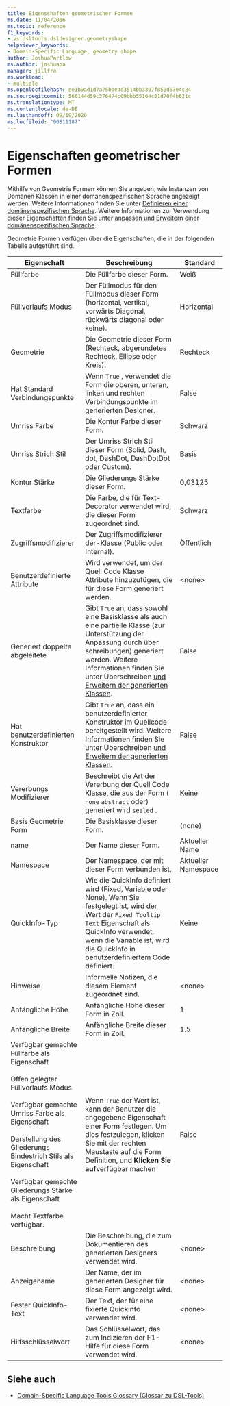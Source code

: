 ```yaml
---
title: Eigenschaften geometrischer Formen
ms.date: 11/04/2016
ms.topic: reference
f1_keywords:
- vs.dsltools.dsldesigner.geometryshape
helpviewer_keywords:
- Domain-Specific Language, geometry shape
author: JoshuaPartlow
ms.author: joshuapa
manager: jillfra
ms.workload:
- multiple
ms.openlocfilehash: ee1b9ad1d7a75b0e4d3514bb3397f850d6704c24
ms.sourcegitcommit: 566144d59c376474c09bbb55164c01d70f4b621c
ms.translationtype: MT
ms.contentlocale: de-DE
ms.lasthandoff: 09/19/2020
ms.locfileid: "90811187"
---
```

# <a name="properties-of-geometry-shapes"></a>Eigenschaften geometrischer Formen
Mithilfe von Geometrie Formen können Sie angeben, wie Instanzen von Domänen Klassen in einer domänenspezifischen Sprache angezeigt werden. Weitere Informationen finden Sie unter [Definieren einer domänenspezifischen Sprache](../modeling/how-to-define-a-domain-specific-language.md). Weitere Informationen zur Verwendung dieser Eigenschaften finden Sie unter [anpassen und Erweitern einer domänenspezifischen Sprache](../modeling/customizing-and-extending-a-domain-specific-language.md).

 Geometrie Formen verfügen über die Eigenschaften, die in der folgenden Tabelle aufgeführt sind.

|Eigenschaft|Beschreibung|Standard|
|-|-|-|
|Füllfarbe|Die Füllfarbe dieser Form.|Weiß|
|Füllverlaufs Modus|Der Füllmodus für den Füllmodus dieser Form (horizontal, vertikal, vorwärts Diagonal, rückwärts diagonal oder keine).|Horizontal|
|Geometrie|Die Geometrie dieser Form (Rechteck, abgerundetes Rechteck, Ellipse oder Kreis).|Rechteck|
|Hat Standard Verbindungspunkte|Wenn `True` , verwendet die Form die oberen, unteren, linken und rechten Verbindungspunkte im generierten Designer.|False|
|Umriss Farbe|Die Kontur Farbe dieser Form.|Schwarz|
|Umriss Strich Stil|Der Umriss Strich Stil dieser Form (Solid, Dash, dot, DashDot, DashDotDot oder Custom).|Basis|
|Kontur Stärke|Die Gliederungs Stärke dieser Form.|0,03125|
|Textfarbe|Die Farbe, die für Text-Decorator verwendet wird, die dieser Form zugeordnet sind.|Schwarz|
|Zugriffsmodifizierer|Der Zugriffsmodifizierer der-Klasse (Public oder Internal).|Öffentlich|
|Benutzerdefinierte Attribute|Wird verwendet, um der Quell Code Klasse Attribute hinzuzufügen, die für diese Form generiert werden.|\<none>|
|Generiert doppelte abgeleitete|Gibt `True` an, dass sowohl eine Basisklasse als auch eine partielle Klasse (zur Unterstützung der Anpassung durch über schreibungen) generiert werden. Weitere Informationen finden Sie unter Überschreiben [und Erweitern der generierten Klassen](../modeling/overriding-and-extending-the-generated-classes.md).|False|
|Hat benutzerdefinierten Konstruktor|Gibt `True` an, dass ein benutzerdefinierter Konstruktor im Quellcode bereitgestellt wird. Weitere Informationen finden Sie unter Überschreiben [und Erweitern der generierten Klassen](../modeling/overriding-and-extending-the-generated-classes.md).|False|
|Vererbungs Modifizierer|Beschreibt die Art der Vererbung der Quell Code Klasse, die aus der Form ( `none` `abstract` oder) generiert wird `sealed` .|Keine|
|Basis Geometrie Form|Die Basisklasse dieser Form.|(none)|
|name|Der Name dieser Form.|Aktueller Name|
|Namespace|Der Namespace, der mit dieser Form verbunden ist.|Aktueller Namespace|
|QuickInfo-Typ|Wie die QuickInfo definiert wird (Fixed, Variable oder None). Wenn Sie festgelegt ist, wird der Wert der `Fixed Tooltip Text` Eigenschaft als QuickInfo verwendet. wenn die Variable ist, wird die QuickInfo in benutzerdefiniertem Code definiert.|Keine|
|Hinweise|Informelle Notizen, die diesem Element zugeordnet sind.|\<none>|
|Anfängliche Höhe|Anfängliche Höhe dieser Form in Zoll.|1|
|Anfängliche Breite|Anfängliche Breite dieser Form in Zoll.|1.5|
|Verfügbar gemachte Füllfarbe als Eigenschaft<br /><br /> Offen gelegter Füllverlaufs Modus<br /><br /> Verfügbar gemachte Umriss Farbe als Eigenschaft<br /><br /> Darstellung des Gliederungs Bindestrich Stils als Eigenschaft<br /><br /> Verfügbar gemachte Gliederungs Stärke als Eigenschaft<br /><br /> Macht Textfarbe verfügbar.|Wenn `True` der Wert ist, kann der Benutzer die angegebene Eigenschaft einer Form festlegen. Um dies festzulegen, klicken Sie mit der rechten Maustaste auf die Form Definition, und **Klicken Sie auf**verfügbar machen|False|
|Beschreibung|Die Beschreibung, die zum Dokumentieren des generierten Designers verwendet wird.|\<none>|
|Anzeigename|Der Name, der im generierten Designer für diese Form angezeigt wird.|\<none>|
|Fester QuickInfo-Text|Der Text, der für eine fixierte QuickInfo verwendet wird.|\<none>|
|Hilfsschlüsselwort|Das Schlüsselwort, das zum Indizieren der F1-Hilfe für diese Form verwendet wird.|\<none>|

## <a name="see-also"></a>Siehe auch

- [Domain-Specific Language Tools Glossary (Glossar zu DSL-Tools)](/previous-versions/bb126564(v=vs.100))